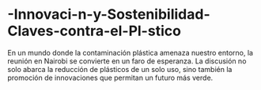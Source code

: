 # -Innovaci-n-y-Sostenibilidad-Claves-contra-el-Pl-stico
En un mundo donde la contaminación plástica amenaza nuestro entorno, la reunión en Nairobi se convierte en un faro de esperanza. La discusión no solo abarca la reducción de plásticos de un solo uso, sino también la promoción de innovaciones que permitan un futuro más verde.
